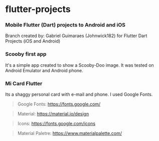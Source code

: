 # flutter-projects

### Mobile Flutter (Dart) projects to Android and iOS

Branch created by: Gabriel Guimaraes (Johnwick182) for Flutter Dart Projects (iOS and Android)

### Scooby first app
It's a simple app created to show a Scooby-Doo image.
It was tested on Android Emulator and Android phone.

### Mi Card Flutter
Its a shaggy personal card with e-mail and phone. I used Google Fonts. 




> Google Fonts: https://fonts.google.com/

> Material: https://material.io/design

> Icons: https://fonts.google.com/icons

> Material Paletre: https://www.materialpalette.com/
